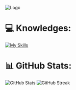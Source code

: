 ![Logo](https://cdn.discordapp.com/attachments/1144751848369180742/1144761706539667546/Sem_Titulo-1.png)

# 💻 Knowledges:
[![My Skills](https://skills.thijs.gg/icons?i=html,css,js,cs,figma)](https://skills.thijs.gg)
# 📊 GitHub Stats:
![GitHub Stats](https://github-readme-stats.vercel.app/api?username=pequenu&show_icons=true&hide_border=true&card_width=400&bg_color=2D333B&title_color=ffffff&text_color=d1d1d1&icon_color=d1d1d1&include_all_commits=false&count_private=false)
![GitHub Streak](http://github-readme-streak-stats.herokuapp.com?user=pequenu&hide_border=true&card_width=466&background=2D333B&ring=FFFFFF&currStreakLabel=FFFFFF&sideNums=FFFFFF&currStreakNum=FFFFFF&fire=FFFFFF&sideLabels=FFFFFF&dates=D1D1D1&hide_longest_streak=true)
